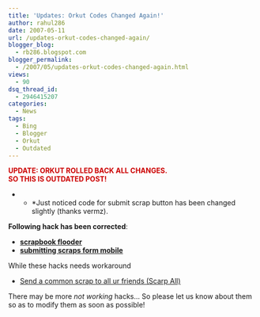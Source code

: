 ```yaml
---
title: 'Updates: Orkut Codes Changed Again!'
author: rahul286
date: 2007-05-11
url: /updates-orkut-codes-changed-again/
blogger_blog:
  - rb286.blogspot.com
blogger_permalink:
  - /2007/05/updates-orkut-codes-changed-again.html
views:
  - 90
dsq_thread_id:
  - 2946415207
categories:
  - News
tags:
  - Bing
  - Blogger
  - Orkut
  - Outdated
---
```

<span style="font-weight: bold;color: #cc0000">UPDATE: ORKUT ROLLED BACK ALL CHANGES.</span>  
<span style="font-weight: bold;color: #cc0000">SO THIS IS OUTDATED POST!</span>

* * *Just noticed code for submit scrap button has been changed slightly (thanks vermz).

<span style="font-weight: bold">Following hack has been corrected</span>:</p> 

<ul style="font-weight: bold">
  <li>
    <a href="http://devilsworkshop.org/2006/08/08/orkut-finally-a-scrapbook-flooder-for-new-orkut-codes/">scrapbook flooder</a>
  </li>
  <li>
    <a href="http://devilsworkshop.org/2006/11/11/using-orkut-from-mobile-devices/">submitting scraps form mobile</a>
  </li>
</ul>

While these hacks needs workaround

  * [Send a common scrap to all ur friends ][1][<span style="text-decoration: underline">(</span>Scarp All)][1]<span style="text-decoration: underline"></span>

<span style="font-weight: bold"></span>There may be more <span style="font-style: italic">not working</span> hacks&#8230; So please let us know about them so as to modify them as soon as possible!

 [1]: http://devilsworkshop.org/2007/09/26/new-orkut-scripts-scrap-all-friends-with-single-click-send-images-flash-audio-video-more/
